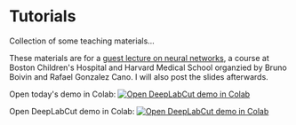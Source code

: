 # Tutorials
Collection of some teaching materials... 

These materials are for a [guest lecture on neural networks](https://github.com/AlexEMG/Tutorials.git), a course at Boston Children's Hospital and Harvard Medical School organzied by Bruno Boivin and Rafael Gonzalez Cano. I will also post the slides afterwards. 

Open today's demo in Colab:
[![Open DeepLabCut demo in Colab](https://colab.research.google.com/assets/colab-badge.svg)](https://colab.research.google.com/github/AlexEMG//Tutorials/blob/master/MNIST-Keras.ipynb)

Open DeepLabCut demo in Colab:
[![Open DeepLabCut demo in Colab](https://colab.research.google.com/assets/colab-badge.svg)](https://colab.research.google.com/github/AlexEMG/DeepLabCut/blob/master/examples/Colab_TrainNetwork_VideoAnalysis.ipynb)

